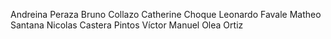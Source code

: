 Andreina Peraza
Bruno Collazo
Catherine Choque
Leonardo Favale
Matheo Santana
Nicolas Castera Pintos
Víctor Manuel Olea Ortiz
